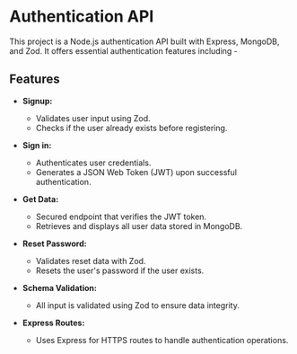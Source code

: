 # Authentication API

This project is a Node.js authentication API built with Express, MongoDB, and Zod. It offers essential authentication features including -

## Features

- **Signup:**  
  - Validates user input using Zod.
  - Checks if the user already exists before registering.
  
- **Sign in:**  
  - Authenticates user credentials.
  - Generates a JSON Web Token (JWT) upon successful authentication.
  
- **Get Data:**  
  - Secured endpoint that verifies the JWT token.
  - Retrieves and displays all user data stored in MongoDB.
  
- **Reset Password:**  
  - Validates reset data with Zod.
  - Resets the user's password if the user exists.
  
- **Schema Validation:**  
  - All input is validated using Zod to ensure data integrity.
  
- **Express Routes:**  
  - Uses Express for HTTPS routes to handle authentication operations.



